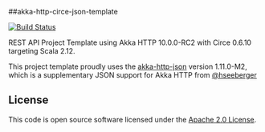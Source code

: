##akka-http-circe-json-template

[![Build Status](https://travis-ci.org/vitorsvieira/akka-http-circe-json-template.svg?branch=master)](https://travis-ci.org/notvitor/akka-http-circe-json-template)

REST API Project Template using Akka HTTP 10.0.0-RC2 with Circe 0.6.10 targeting Scala 2.12.

This project template proudly uses the [akka-http-json](https://github.com/hseeberger/akka-http-json) version 1.11.0-M2, which is a supplementary JSON support for Akka HTTP from [@hseeberger](https://github.com/hseeberger)


## License ##

This code is open source software licensed under the [Apache 2.0 License](http://www.apache.org/licenses/LICENSE-2.0.html).
